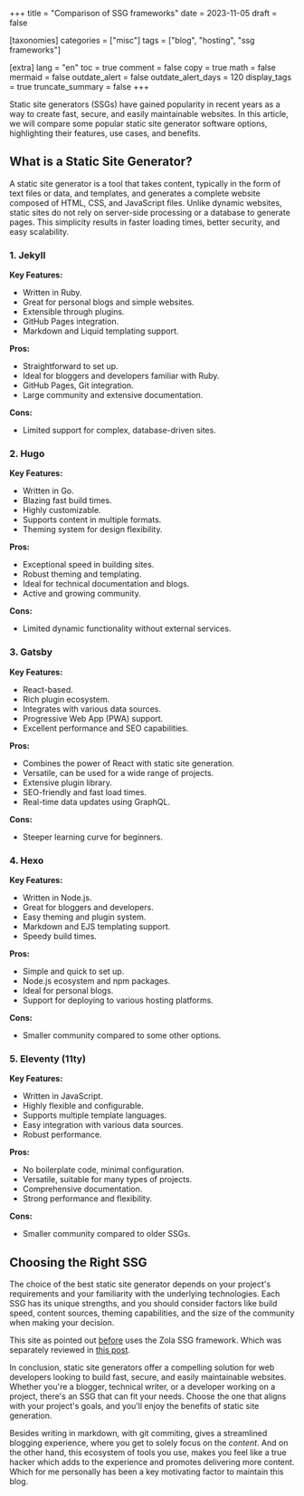 +++
title = "Comparison of SSG frameworks"
date = 2023-11-05
draft = false

[taxonomies]
categories = ["misc"]
tags = ["blog", "hosting", "ssg frameworks"]

[extra]
lang = "en"
toc = true
comment = false
copy = true
math = false
mermaid = false
outdate_alert = false
outdate_alert_days = 120
display_tags = true
truncate_summary = false
+++

Static site generators (SSGs) have gained popularity in recent years as a way to create fast, secure, and easily maintainable websites. In this article, we will compare some popular static site generator software options, highlighting their features, use cases, and benefits.

## What is a Static Site Generator?

A static site generator is a tool that takes content, typically in the form of text files or data, and templates, and generates a complete website composed of HTML, CSS, and JavaScript files. Unlike dynamic websites, static sites do not rely on server-side processing or a database to generate pages. This simplicity results in faster loading times, better security, and easy scalability.

### 1. Jekyll

**Key Features:**
- Written in Ruby.
- Great for personal blogs and simple websites.
- Extensible through plugins.
- GitHub Pages integration.
- Markdown and Liquid templating support.

**Pros:**
- Straightforward to set up.
- Ideal for bloggers and developers familiar with Ruby.
- GitHub Pages, Git integration.
- Large community and extensive documentation.

**Cons:**
- Limited support for complex, database-driven sites.

### 2. Hugo

**Key Features:**
- Written in Go.
- Blazing fast build times.
- Highly customizable.
- Supports content in multiple formats.
- Theming system for design flexibility.

**Pros:**
- Exceptional speed in building sites.
- Robust theming and templating.
- Ideal for technical documentation and blogs.
- Active and growing community.

**Cons:**
- Limited dynamic functionality without external services.

### 3. Gatsby

**Key Features:**
- React-based.
- Rich plugin ecosystem.
- Integrates with various data sources.
- Progressive Web App (PWA) support.
- Excellent performance and SEO capabilities.

**Pros:**
- Combines the power of React with static site generation.
- Versatile, can be used for a wide range of projects.
- Extensive plugin library.
- SEO-friendly and fast load times.
- Real-time data updates using GraphQL.

**Cons:**
- Steeper learning curve for beginners.

### 4. Hexo

**Key Features:**
- Written in Node.js.
- Great for bloggers and developers.
- Easy theming and plugin system.
- Markdown and EJS templating support.
- Speedy build times.

**Pros:**
- Simple and quick to set up.
- Node.js ecosystem and npm packages.
- Ideal for personal blogs.
- Support for deploying to various hosting platforms.

**Cons:**
- Smaller community compared to some other options.

### 5. Eleventy (11ty)

**Key Features:**
- Written in JavaScript.
- Highly flexible and configurable.
- Supports multiple template languages.
- Easy integration with various data sources.
- Robust performance.

**Pros:**
- No boilerplate code, minimal configuration.
- Versatile, suitable for many types of projects.
- Comprehensive documentation.
- Strong performance and flexibility.

**Cons:**
- Smaller community compared to older SSGs.

## Choosing the Right SSG

The choice of the best static site generator depends on your project's requirements and your familiarity with the underlying technologies. Each SSG has its unique strengths, and you should consider factors like build speed, content sources, theming capabilities, and the size of the community when making your decision.

This site as pointed out [before](@/blog/zola-switch.md) uses the Zola SSG framework. Which was separately reviewed in [this post](@/blog/zola-review.md).

In conclusion, static site generators offer a compelling solution for web developers looking to build fast, secure, and easily maintainable websites. Whether you're a blogger, technical writer, or a developer working on a project, there's an SSG that can fit your needs. Choose the one that aligns with your project's goals, and you'll enjoy the benefits of static site generation.

Besides writing in markdown, with git commiting, gives a streamlined blogging experience, where you get to solely focus on the *content*. And on the other hand, this ecosystem of tools you use, makes you feel like a true hacker which adds to the experience and promotes delivering more content. Which for me personally has been a key motivating factor to maintain this blog.


